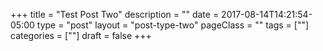 +++
title = "Test Post Two"
description = ""
date = 2017-08-14T14:21:54-05:00
type = "post"
layout = "post-type-two"
pageClass = ""
tags = [""]
categories = [""]
draft = false
+++